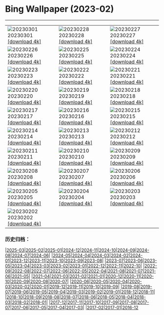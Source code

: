 # Bing Wallpaper (2023-02)
**************

<table><tr><td><img class="wallpaper" src="https://www.bing.com/th?id=OHR.LuebeckCityGate_DE-DE8410564862_1920x1080.jpg" alt="20230301"> 20230301 <a href="https://www.bing.com/th?id=OHR.LuebeckCityGate_DE-DE8410564862_UHD.jpg">[download 4k]</a></td><td><img class="wallpaper" src="https://www.bing.com/th?id=OHR.AtraniAmalfi_DE-DE5478327830_1920x1080.jpg" alt="20230228"> 20230228 <a href="https://www.bing.com/th?id=OHR.AtraniAmalfi_DE-DE5478327830_UHD.jpg">[download 4k]</a></td><td><img class="wallpaper" src="https://www.bing.com/th?id=OHR.PolarBearFrost_DE-DE6073981048_1920x1080.jpg" alt="20230227"> 20230227 <a href="https://www.bing.com/th?id=OHR.PolarBearFrost_DE-DE6073981048_UHD.jpg">[download 4k]</a></td></tr><tr><td><img class="wallpaper" src="https://www.bing.com/th?id=OHR.CanopyPeru_DE-DE4866151394_1920x1080.jpg" alt="20230226"> 20230226 <a href="https://www.bing.com/th?id=OHR.CanopyPeru_DE-DE4866151394_UHD.jpg">[download 4k]</a></td><td><img class="wallpaper" src="https://www.bing.com/th?id=OHR.BryceAnniv_DE-DE3264919137_1920x1080.jpg" alt="20230225"> 20230225 <a href="https://www.bing.com/th?id=OHR.BryceAnniv_DE-DE3264919137_UHD.jpg">[download 4k]</a></td><td><img class="wallpaper" src="https://www.bing.com/th?id=OHR.RichmondParkDuck_DE-DE8282627853_1920x1080.jpg" alt="20230224"> 20230224 <a href="https://www.bing.com/th?id=OHR.RichmondParkDuck_DE-DE8282627853_UHD.jpg">[download 4k]</a></td></tr><tr><td><img class="wallpaper" src="https://www.bing.com/th?id=OHR.ParisWinter_DE-DE2319621841_1920x1080.jpg" alt="20230223"> 20230223 <a href="https://www.bing.com/th?id=OHR.ParisWinter_DE-DE2319621841_UHD.jpg">[download 4k]</a></td><td><img class="wallpaper" src="https://www.bing.com/th?id=OHR.FriedensglockeFichtelberg_DE-DE0791222522_1920x1080.jpg" alt="20230222"> 20230222 <a href="https://www.bing.com/th?id=OHR.FriedensglockeFichtelberg_DE-DE0791222522_UHD.jpg">[download 4k]</a></td><td><img class="wallpaper" src="https://www.bing.com/th?id=OHR.MardiGrasNOLA_DE-DE2512685536_1920x1080.jpg" alt="20230221"> 20230221 <a href="https://www.bing.com/th?id=OHR.MardiGrasNOLA_DE-DE2512685536_UHD.jpg">[download 4k]</a></td></tr><tr><td><img class="wallpaper" src="https://www.bing.com/th?id=OHR.Itaimbezinho_DE-DE7568052813_1920x1080.jpg" alt="20230220"> 20230220 <a href="https://www.bing.com/th?id=OHR.Itaimbezinho_DE-DE7568052813_UHD.jpg">[download 4k]</a></td><td><img class="wallpaper" src="https://www.bing.com/th?id=OHR.MauiWhale_DE-DE2654887932_1920x1080.jpg" alt="20230219"> 20230219 <a href="https://www.bing.com/th?id=OHR.MauiWhale_DE-DE2654887932_UHD.jpg">[download 4k]</a></td><td><img class="wallpaper" src="https://www.bing.com/th?id=OHR.EbenIceCave_DE-DE2769796122_1920x1080.jpg" alt="20230218"> 20230218 <a href="https://www.bing.com/th?id=OHR.EbenIceCave_DE-DE2769796122_UHD.jpg">[download 4k]</a></td></tr><tr><td><img class="wallpaper" src="https://www.bing.com/th?id=OHR.BirdcountAllen_DE-DE9670864483_1920x1080.jpg" alt="20230217"> 20230217 <a href="https://www.bing.com/th?id=OHR.BirdcountAllen_DE-DE9670864483_UHD.jpg">[download 4k]</a></td><td><img class="wallpaper" src="https://www.bing.com/th?id=OHR.BerlinaleEroeffnung_DE-DE6394050974_1920x1080.jpg" alt="20230216"> 20230216 <a href="https://www.bing.com/th?id=OHR.BerlinaleEroeffnung_DE-DE6394050974_UHD.jpg">[download 4k]</a></td><td><img class="wallpaper" src="https://www.bing.com/th?id=OHR.HippoDayChobe_DE-DE9450104011_1920x1080.jpg" alt="20230215"> 20230215 <a href="https://www.bing.com/th?id=OHR.HippoDayChobe_DE-DE9450104011_UHD.jpg">[download 4k]</a></td></tr><tr><td><img class="wallpaper" src="https://www.bing.com/th?id=OHR.OtaruIgloo_DE-DE9255380929_1920x1080.jpg" alt="20230214"> 20230214 <a href="https://www.bing.com/th?id=OHR.OtaruIgloo_DE-DE9255380929_UHD.jpg">[download 4k]</a></td><td><img class="wallpaper" src="https://www.bing.com/th?id=OHR.MoonValley_DE-DE9146527929_1920x1080.jpg" alt="20230213"> 20230213 <a href="https://www.bing.com/th?id=OHR.MoonValley_DE-DE9146527929_UHD.jpg">[download 4k]</a></td><td><img class="wallpaper" src="https://www.bing.com/th?id=OHR.BoobyDarwinDay_DE-DE5337975937_1920x1080.jpg" alt="20230212"> 20230212 <a href="https://www.bing.com/th?id=OHR.BoobyDarwinDay_DE-DE5337975937_UHD.jpg">[download 4k]</a></td></tr><tr><td><img class="wallpaper" src="https://www.bing.com/th?id=OHR.DarkSkiesDV_DE-DE8887826731_1920x1080.jpg" alt="20230211"> 20230211 <a href="https://www.bing.com/th?id=OHR.DarkSkiesDV_DE-DE8887826731_UHD.jpg">[download 4k]</a></td><td><img class="wallpaper" src="https://www.bing.com/th?id=OHR.EpidaurusGreece_DE-DE1707916573_1920x1080.jpg" alt="20230210"> 20230210 <a href="https://www.bing.com/th?id=OHR.EpidaurusGreece_DE-DE1707916573_UHD.jpg">[download 4k]</a></td><td><img class="wallpaper" src="https://www.bing.com/th?id=OHR.LowerAntelopeAZ_DE-DE2106180406_1920x1080.jpg" alt="20230209"> 20230209 <a href="https://www.bing.com/th?id=OHR.LowerAntelopeAZ_DE-DE2106180406_UHD.jpg">[download 4k]</a></td></tr><tr><td><img class="wallpaper" src="https://www.bing.com/th?id=OHR.NorwayRestArea_DE-DE1771127643_1920x1080.jpg" alt="20230208"> 20230208 <a href="https://www.bing.com/th?id=OHR.NorwayRestArea_DE-DE1771127643_UHD.jpg">[download 4k]</a></td><td><img class="wallpaper" src="https://www.bing.com/th?id=OHR.MedievalLabro_DE-DE1367991913_1920x1080.jpg" alt="20230207"> 20230207 <a href="https://www.bing.com/th?id=OHR.MedievalLabro_DE-DE1367991913_UHD.jpg">[download 4k]</a></td><td><img class="wallpaper" src="https://www.bing.com/th?id=OHR.WaitangiFjordlandNP_DE-DE1132934646_1920x1080.jpg" alt="20230206"> 20230206 <a href="https://www.bing.com/th?id=OHR.WaitangiFjordlandNP_DE-DE1132934646_UHD.jpg">[download 4k]</a></td></tr><tr><td><img class="wallpaper" src="https://www.bing.com/th?id=OHR.MonarchPismo_DE-DE0674772608_1920x1080.jpg" alt="20230205"> 20230205 <a href="https://www.bing.com/th?id=OHR.MonarchPismo_DE-DE0674772608_UHD.jpg">[download 4k]</a></td><td><img class="wallpaper" src="https://www.bing.com/th?id=OHR.FeldbergSchnee_DE-DE7352246825_1920x1080.jpg" alt="20230204"> 20230204 <a href="https://www.bing.com/th?id=OHR.FeldbergSchnee_DE-DE7352246825_UHD.jpg">[download 4k]</a></td><td><img class="wallpaper" src="https://www.bing.com/th?id=OHR.QuebecFrontenac_DE-DE0168248973_1920x1080.jpg" alt="20230203"> 20230203 <a href="https://www.bing.com/th?id=OHR.QuebecFrontenac_DE-DE0168248973_UHD.jpg">[download 4k]</a></td></tr><tr><td><img class="wallpaper" src="https://www.bing.com/th?id=OHR.GroundhogThree_DE-DE9828216785_1920x1080.jpg" alt="20230202"> 20230202 <a href="https://www.bing.com/th?id=OHR.GroundhogThree_DE-DE9828216785_UHD.jpg">[download 4k]</a></td><td></td><td></td></tr></table>

### 历史归档：

|[2025-03](/../2025-03/2025-03.md)|[2025-02](/../2025-02/2025-02.md)|[2025-01](/../2025-01/2025-01.md)|[2024-12](/../2024-12/2024-12.md)|[2024-11](/../2024-11/2024-11.md)|[2024-10](/../2024-10/2024-10.md)|[2024-09](/../2024-09/2024-09.md)|[2024-08](/../2024-08/2024-08.md)|[2024-07](/../2024-07/2024-07.md)|[2024-06](/../2024-06/2024-06.md)|
|[2024-05](/../2024-05/2024-05.md)|[2024-04](/../2024-04/2024-04.md)|[2024-03](/../2024-03/2024-03.md)|[2024-02](/../2024-02/2024-02.md)|[2024-01](/../2024-01/2024-01.md)|[2023-12](/../2023-12/2023-12.md)|[2023-11](/../2023-11/2023-11.md)|[2023-10](/../2023-10/2023-10.md)|[2023-09](/../2023-09/2023-09.md)|[2023-08](/../2023-08/2023-08.md)|
|[2023-07](/../2023-07/2023-07.md)|[2023-06](/../2023-06/2023-06.md)|[2023-05](/../2023-05/2023-05.md)|[2023-04](/../2023-04/2023-04.md)|[2023-03](/../2023-03/2023-03.md)|[2023-02](/2023-02.md)|[2023-01](/../2023-01/2023-01.md)|[2022-12](/../2022-12/2022-12.md)|[2022-11](/../2022-11/2022-11.md)|[2022-10](/../2022-10/2022-10.md)|
|[2022-09](/../2022-09/2022-09.md)|[2022-08](/../2022-08/2022-08.md)|[2022-07](/../2022-07/2022-07.md)|[2022-06](/../2022-06/2022-06.md)|[2022-05](/../2022-05/2022-05.md)|[2022-04](/../2022-04/2022-04.md)|[2021-08](/../2021-08/2021-08.md)|[2021-07](/../2021-07/2021-07.md)|[2021-06](/../2021-06/2021-06.md)|[2021-05](/../2021-05/2021-05.md)|
|[2021-04](/../2021-04/2021-04.md)|[2021-03](/../2021-03/2021-03.md)|[2021-02](/../2021-02/2021-02.md)|[2021-01](/../2021-01/2021-01.md)|[2020-12](/../2020-12/2020-12.md)|[2020-11](/../2020-11/2020-11.md)|[2020-10](/../2020-10/2020-10.md)|[2020-09](/../2020-09/2020-09.md)|[2020-08](/../2020-08/2020-08.md)|[2020-07](/../2020-07/2020-07.md)|
|[2020-06](/../2020-06/2020-06.md)|[2020-05](/../2020-05/2020-05.md)|[2020-04](/../2020-04/2020-04.md)|[2020-03](/../2020-03/2020-03.md)|[2020-02](/../2020-02/2020-02.md)|[2020-01](/../2020-01/2020-01.md)|[2019-12](/../2019-12/2019-12.md)|[2019-11](/../2019-11/2019-11.md)|[2019-10](/../2019-10/2019-10.md)|[2019-09](/../2019-09/2019-09.md)|
|[2019-08](/../2019-08/2019-08.md)|[2019-07](/../2019-07/2019-07.md)|[2019-06](/../2019-06/2019-06.md)|[2019-05](/../2019-05/2019-05.md)|[2019-04](/../2019-04/2019-04.md)|[2019-03](/../2019-03/2019-03.md)|[2019-02](/../2019-02/2019-02.md)|[2019-01](/../2019-01/2019-01.md)|[2018-12](/../2018-12/2018-12.md)|[2018-11](/../2018-11/2018-11.md)|
|[2018-10](/../2018-10/2018-10.md)|[2018-09](/../2018-09/2018-09.md)|[2018-08](/../2018-08/2018-08.md)|[2018-07](/../2018-07/2018-07.md)|[2018-06](/../2018-06/2018-06.md)|[2018-05](/../2018-05/2018-05.md)|[2018-04](/../2018-04/2018-04.md)|[2018-03](/../2018-03/2018-03.md)|[2018-02](/../2018-02/2018-02.md)|[2018-01](/../2018-01/2018-01.md)|
|[2017-12](/../2017-12/2017-12.md)|[2017-11](/../2017-11/2017-11.md)|[2017-10](/../2017-10/2017-10.md)|[2017-09](/../2017-09/2017-09.md)|[2017-08](/../2017-08/2017-08.md)|[2017-07](/../2017-07/2017-07.md)|[2017-06](/../2017-06/2017-06.md)|[2017-05](/../2017-05/2017-05.md)|[2017-04](/../2017-04/2017-04.md)|[2017-03](/../2017-03/2017-03.md)|
|[2017-02](/../2017-02/2017-02.md)|[2017-01](/../2017-01/2017-01.md)|[2016-12](/../2016-12/2016-12.md)